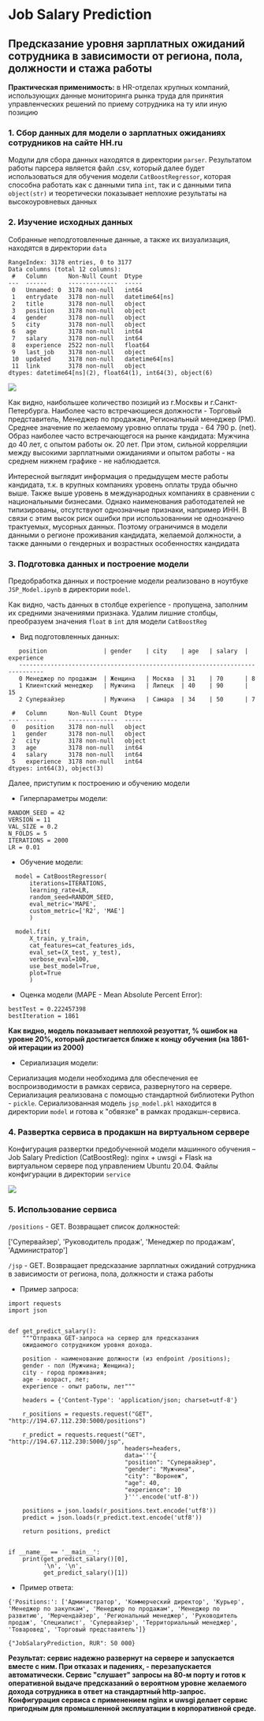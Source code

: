 # Job Salary Prediction
## Предсказание уровня зарплатных ожиданий сотрудника в зависимости от региона, пола, должности и стажа работы

<b>Практическая применимость:</b> в HR-отделах крупных компаний, использующих данные мониторинга рынка труда для принятия управленческих решений по приему сотрудника на ту или иную позицию

### 1. Сбор данных для модели о зарплатных ожиданиях сотрудников на сайте HH.ru

Модули для сбора данных находятся в директории `parser`. Результатом работы парсера является файл .csv, который далее будет использоваться для обучения модели `CatBoostRegressor`, которая способна работать как с данными типа `int`, так и с данными типа `object(str)` и теоретически показывает неплохие результаты на высокоуровневых данных

### 2. Изучение исходных данных

Собранные неподготовленные данные, а также их визуализация, находятся в директории `data`

```
RangeIndex: 3178 entries, 0 to 3177
Data columns (total 12 columns):
 #   Column      Non-Null Count  Dtype         
---  ------      --------------  -----         
 0   Unnamed: 0  3178 non-null   int64         
 1   entrydate   3178 non-null   datetime64[ns]
 2   title       3178 non-null   object        
 3   position    3178 non-null   object        
 4   gender      3178 non-null   object        
 5   city        3178 non-null   object        
 6   age         3178 non-null   int64         
 7   salary      3178 non-null   int64         
 8   experience  2522 non-null   float64       
 9   last_job    3178 non-null   object        
 10  updated     3178 non-null   datetime64[ns]
 11  link        3178 non-null   object        
dtypes: datetime64[ns](2), float64(1), int64(3), object(6)
```

![](/data/report.png)

Как видно, наибольшее количество позиций из г.Москвы и г.Санкт-Петербурга. Наиболее часто встречающиеся должности - Торговый представитель, Менеджер по продажам, Региональный менеджер (РМ). Среднее значение по желаемому уровню оплаты труда - 64 790 р. (net). Образ наиболее часто встречающегося на рынке кандидата: Мужчина до 40 лет, с опытом работы ок. 20 лет. При этом, сильной корреляции между высокими зарплатными ожиданиями и опытом работы - на среднем нижнем графике - не наблюдается.

Интересной выглядит информация о предыдущем месте работы кандидата, т.к. в крупных компаниях уровень оплаты труда обычно выше. Также выше уровень в международных компаниях в сравнении с национальными бизнесами. Однако наименования работодателей не типизированы, отсутствуют однозначные признаки, например ИНН. В связи с этим высок риск ошибки при использованнии не однозначно трактуемых, мусорных данных. Поэтому ограничимся в модели данными о регионе проживания кандидата, желаемой должности, а также данными о гендерных и возрастных особенностях кандидата

### 3. Подготовка данных и построение модели

Предобработка данных и построение модели реализовано в ноутбуке `JSP_Model.ipynb` в директории `model`.

Как видно, часть данных в столбце experience - пропущена, заполним их средними значениями признака. Удалим лишние столбцы, преобразуем значения `float` в `int` для модели `CatBoostReg`

* Вид подготовленных данных:

 ```
    position                | gender    | city    | age   | salary  | experience 
    -----------------------------------------------------------------------------
    0 Менеджер по продажам  | Женщина   | Москва  | 31    | 70      | 8
    1 Клиентский менеджер   | Мужчина   | Липецк  | 40    | 90      | 15
    2 Супервайзер           | Мужчина   | Самара  | 34    | 50      | 7
 ```

```
 #   Column      Non-Null Count  Dtype 
---  ------      --------------  ----- 
 0   position    3178 non-null   object
 1   gender      3178 non-null   object
 2   city        3178 non-null   object
 3   age         3178 non-null   int64 
 4   salary      3178 non-null   int64 
 5   experience  3178 non-null   int64 
dtypes: int64(3), object(3)
```

Далее, приступим к построению и обучению модели

* Гиперпараметры модели:

```
RANDOM_SEED = 42
VERSION = 11
VAL_SIZE = 0.2
N_FOLDS = 5
ITERATIONS = 2000
LR = 0.01
```

* Обучение модели:

```
  model = CatBoostRegressor(
      iterations=ITERATIONS, 
      learning_rate=LR, 
      random_seed=RANDOM_SEED,
      eval_metric='MAPE', 
      custom_metric=['R2', 'MAE']
      )
  
  model.fit(
      X_train, y_train, 
      cat_features=cat_features_ids,
      eval_set=(X_test, y_test), 
      verbose_eval=100, 
      use_best_model=True, 
      plot=True
      )
```

* Оценка модели (MAPE - Mean Absolute Percent Error):

```
bestTest = 0.222457398
bestIteration = 1861
```

<b>Как видно, модель показывает неплохой резуоттат, % ошибок на уровне 20%, который достигается ближе к концу обучения (на 1861-ой итерации из 2000)</b>

* Сериализация модели:

Сериализация модели необходима для обеспечения ее воспроизводимости в рамках сервиса, развернутого на сервере. Сериализация реализована с помощью стандартной библиотеки Python - `pickle`. Сериализованная модель `jsp_model.pkl` находится в директории `model` и готова к "обвязке" в рамках продакшн-сервиса. 

### 4. Развертка сервиса в продакшн на виртуальном сервере

Конфигурация развертки предобученной модели машинного обучения – Job Salary Prediction (CatBoostReg): nginx + uwsgi + Flask на виртуальном сервере под управлением Ubuntu 20.04. Файлы конфигурации в директории `service`

![](/service/jsp_service_pic.png)

### 5. Использование сервиса

`/positions` - GET. Возвращает список должностей:

['Супервайзер', 'Руководитель продаж', 'Менеджер по продажам', 'Администратор']

`/jsp` - GET. Возвращает предсказание зарплатных ожиданий сотрудника в зависимости от региона, пола, должности и стажа работы

* Пример запроса:

```
import requests
import json


def get_predict_salary():
    """Отправка GET-запроса на сервер для предсказания
    ожидаемого сотрудником уровня дохода.

    position - наименование должности (из endpoint /positions);
    gender - пол (Мужчина; Женщина);
    city - город проживания;
    age - возраст, лет;
    experience - опыт работы, лет"""

    headers = {'Content-Type': 'application/json; charset=utf-8'}

    r_positions = requests.request("GET", "http://194.67.112.230:5000/positions")

    r_predict = requests.request("GET", "http://194.67.112.230:5000/jsp",
                                 headers=headers,
                                 data='''{
                                 "position": "Супервайзер",
                                 "gender": "Мужчина",
                                 "city": "Воронеж",
                                 "age": 40,
                                 "experience": 10
                                 }'''.encode('utf-8'))

    positions = json.loads(r_positions.text.encode('utf8'))
    predict = json.loads(r_predict.text.encode('utf8'))

    return positions, predict


if __name__ == '__main__':
    print(get_predict_salary()[0],
          '\n', '\n',
          get_predict_salary()[1])

```

* Пример ответа:

```
{'Positions:': ['Администратор', 'Коммерческий директор', 'Курьер', 'Менеджер по закупкам', 'Менеджер по продажам', 'Менеджер по развитию', 'Мерчендайзер', 'Региональный менеджер', 'Руководитель продаж', 'Специалист', 'Супервайзер', 'Территориальный менеджер', 'Товаровед', 'Торговый представитель']} 

{"JobSalaryPrediction, RUR": 50 000}
```

<b>
 Результат: сервис надежно развернут на сервере и запускается вместе с ним. При отказах и падениях, - перезапускается автоматически. Сервис "слушает" запросы на 80-м порту и готов к оперативной выдаче предсказаний о вероятном уровне желаемого дохода сотрудника в ответ на стандартный http-запрос. Конфигурация сервиса с применением nginx и uwsgi делает сервис пригодным для промышленной эксплуатации в корпоративной среде.
</b>
